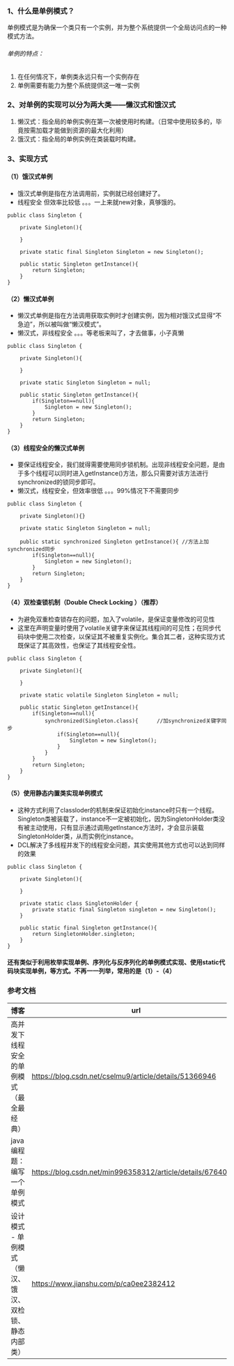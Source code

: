 ### 1、什么是单例模式？
单例模式是为确保一个类只有一个实例，并为整个系统提供一个全局访问点的一种模式方法。
###### 单例的特点：
1. 在任何情况下，单例类永远只有一个实例存在
2. 单例需要有能力为整个系统提供这一唯一实例  

### 2、对单例的实现可以分为两大类——懒汉式和饿汉式
1. 懒汉式：指全局的单例实例在第一次被使用时构建。（日常中使用较多的，毕竟按需加载才能做到资源的最大化利用）
2. 饿汉式：指全局的单例实例在类装载时构建。



### 3、实现方式
#### （1）饿汉式单例
- 饿汉式单例是指在方法调用前，实例就已经创建好了。
- 线程安全 但效率比较低 。。。一上来就new对象，真够饿的。
```
public class Singleton {

	private Singleton(){

	}

	private static final Singleton Singleton = new Singleton();

	public static Singleton getInstance(){
		return Singleton;
	}
}
```
#### （2）懒汉式单例
- 懒汉式单例是指在方法调用获取实例时才创建实例，因为相对饿汉式显得“不急迫”，所以被叫做“懒汉模式”。
- 懒汉式，非线程安全 。。。等老板来叫了，才去做事，小子真懒
```
public class Singleton {

	private Singleton(){

	}

	private static Singleton Singleton = null;

	public static Singleton getInstance(){
		if(Singleton==null){
			Singleton = new Singleton();
		}
		return Singleton;
	}
}
```

#### （3）线程安全的懒汉式单例
- 要保证线程安全，我们就得需要使用同步锁机制。出现非线程安全问题，是由于多个线程可以同时进入getInstance()方法，那么只需要对该方法进行synchronized的锁同步即可。
- 懒汉式，线程安全，但效率很低 。。。99%情况下不需要同步
```
public class Singleton {

	private Singleton(){}

	private static Singleton Singleton = null;

	public static synchronized Singleton getInstance(){	//方法上加synchronized同步
		if(Singleton==null){
			Singleton = new Singleton();
		}
		return Singleton;
	}
}
```

#### （4）双检查锁机制（Double Check Locking ）（推荐）
- 为避免双重检查锁存在的问题，加入了volatile，是保证变量修改的可见性
- 这里在声明变量时使用了volatile关键字来保证其线程间的可见性；在同步代码块中使用二次检查，以保证其不被重复实例化。集合其二者，这种实现方式既保证了其高效性，也保证了其线程安全性。
```
public class Singleton {

	private Singleton(){

	}

	private static volatile Singleton Singleton = null;

	public static Singleton getInstance(){
		if(Singleton==null){
			synchronized(Singleton.class){		//加synchronized关键字同步
				if(Singleton==null){
					Singleton = new Singleton();
				}
			}
		}
		return Singleton;
	}
}
```
#### （5）使用静态内置类实现单例模式
- 这种方式利用了classloder的机制来保证初始化instance时只有一个线程。Singleton类被装载了，instance不一定被初始化，因为SingletonHolder类没有被主动使用，只有显示通过调用getInstance方法时，才会显示装载 SingletonHolder类，从而实例化instance。
- DCL解决了多线程并发下的线程安全问题，其实使用其他方式也可以达到同样的效果
```
public class Singleton {

	private Singleton(){

	}

	private static class SingletonHolder {
		private static final Singleton singleton = new Singleton();
	}

	public static final Singleton getInstance(){
		return SingletonHolder.singleton;
	}
}
```

#### 还有类似于利用枚举实现单例、序列化与反序列化的单例模式实现、使用static代码块实现单例，等方式。不再一一列举，常用的是（1）-（4）
### 参考文档

博客 | url
---|---
高并发下线程安全的单例模式（最全最经典） | https://blog.csdn.net/cselmu9/article/details/51366946
java编程题：编写一个单例模式 | https://blog.csdn.net/min996358312/article/details/67640831
设计模式 - 单例模式（懒汉、饿汉、双检锁、静态内部类） | https://www.jianshu.com/p/ca0ee2382412
